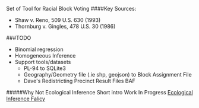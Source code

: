 Set of Tool for Racial Block Voting
####Key Sources:
- Shaw v. Reno, 509 U.S. 630 (1993)
- Thornburg v. Gingles, 478 U.S. 30 (1986)


###TODO
- Binomial regression
- Homogeneous Inference
- Support tools/datasets
  - PL-94 to SQLite3
  - Geography/Geometry file (.ie shp, geojson) to Block Assignment File
  - Dave's Redistricting Precinct Result Files BAF

#####Why Not Ecological Inference
Short intro Work In Progress
[Ecological Inference Falicy](https://en.wikipedia.org/wiki/Ecological_fallacy)
